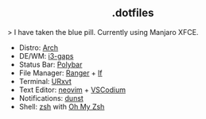 <div align="center">
<h2>.dotfiles</h2>
</div>
> I have taken the blue pill. Currently using Manjaro XFCE.

- Distro: [Arch](https://www.archlinux.org/)
- DE/WM: [i3-gaps](https://github.com/Airblader/i3)
- Status Bar: [Polybar](https://github.com/polybar/polybar)
- File Manager: [Ranger](https://github.com/ranger/ranger) + [lf](https://github.com/gokcehan/lf)
- Terminal: [URxvt](https://github.com/exg/rxvt-unicode)
- Text Editor: [neovim](https://neovim.io/) + [VSCodium](https://github.com/VSCodium/vscodium)
- Notifications: [dunst](https://github.com/dunstn-project/dunst)
- Shell: [zsh](https://www.zsh.org/) with [Oh My Zsh](https://ohmyz.sh/)
